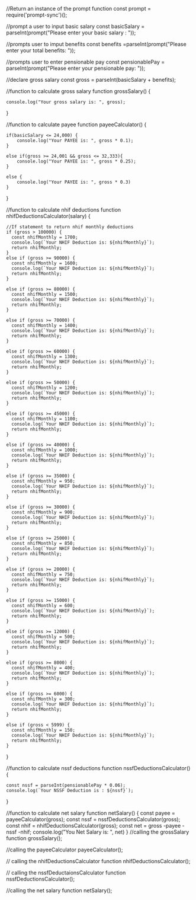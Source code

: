 
//Return an instance of the prompt function
const prompt = require('prompt-sync')();

//prompt a user to input basic salary
const basicSalary = parseInt(prompt("Please enter your basic salary : "));

//prompts user to imput benefits 
const benefits =parseInt(prompt("Please enter your total benefits: "));

//prompts user to enter pensionable pay
const pensionablePay = parseInt(prompt("Please enter your pensionable pay: "));

//declare gross salary
const gross = parseInt(basicSalary + benefits);

//function to calculate gross salary
function grossSalary() {

    console.log("Your gross salary is: ", gross);
    
}

//function to calculate payee
function payeeCalculator() {


    if(basicSalary <= 24,000) {
        console.log("Your PAYEE is: ", gross * 0.1);
    }

    else if(gross >= 24,001 && gross <= 32,333){
        console.log("Your PAYEE is: ", gross * 0.25);
    }

    else {
        console.log("Your PAYEE is: ", gross * 0.3)
    }
}


//function to calculate nhif deductions
function nhifDeductionsCalculator(salary) {

    //If statement to return nhif monthly deductions
    if (gross > 100000) {
      const nhifMonthly = 1700;
      console.log(`Your NHIF Deduction is: ${nhifMonthly}`);
      return nhifMonthly;
    } 
    else if (gross >= 90000) {
      const nhifMonthly = 1600;
      console.log(`Your NHIF Deduction is: ${nhifMonthly}`);
      return nhifMonthly;
    } 
    
    else if (gross >= 80000) {
      const nhifMonthly = 1500;
      console.log(`Your NHIF Deduction is: ${nhifMonthly}`);
      return nhifMonthly;
    } 
    
    else if (gross >= 70000) {
      const nhifMonthly = 1400;
      console.log(`Your NHIF Deduction is: ${nhifMonthly}`);
      return nhifMonthly;
    } 
    
    else if (gross >= 60000) {
      const nhifMonthly = 1300;
      console.log(`Your NHIF Deduction is: ${nhifMonthly}`);
      return nhifMonthly;
    } 
    
    else if (gross >= 50000) {
      const nhifMonthly = 1200;
      console.log(`Your NHIF Deduction is: ${nhifMonthly}`);
      return nhifMonthly;
    } 
    
    else if (gross >= 45000) {
      const nhifMonthly = 1100;
      console.log(`Your NHIF Deduction is: ${nhifMonthly}`);
      return nhifMonthly;
    } 
    
    else if (gross >= 40000) {
      const nhifMonthly = 1000;
      console.log(`Your NHIF Deduction is: ${nhifMonthly}`);
      return nhifMonthly;
    } 
    
    else if (gross >= 35000) {
      const nhifMonthly = 950;
      console.log(`Your NHIF Deduction is: ${nhifMonthly}`);
      return nhifMonthly;
    } 
    
    else if (gross >= 30000) {
      const nhifMonthly = 900;
      console.log(`Your NHIF Deduction is: ${nhifMonthly}`);
      return nhifMonthly;
    } 
    
    else if (gross >= 25000) {
      const nhifMonthly = 850;
      console.log(`Your NHIF Deduction is: ${nhifMonthly}`);
      return nhifMonthly;
    } 
    
    else if (gross >= 20000) {
      const nhifMonthly = 750;
      console.log(`Your NHIF Deduction is: ${nhifMonthly}`);
      return nhifMonthly;
    } 
    
    else if (gross >= 15000) {
      const nhifMonthly = 600;
      console.log(`Your NHIF Deduction is: ${nhifMonthly}`);
      return nhifMonthly;
    } 
    
    else if (gross >= 12000) {
      const nhifMonthly = 500;
      console.log(`Your NHIF Deduction is: ${nhifMonthly}`);
      return nhifMonthly;
    } 
    
    else if (gross >= 8000) {
      const nhifMonthly = 400;
      console.log(`Your NHIF Deduction is: ${nhifMonthly}`);
      return nhifMonthly;
    } 
    
    else if (gross >= 6000) {
      const nhifMonthly = 300;
      console.log(`Your NHIF Deduction is: ${nhifMonthly}`);
      return nhifMonthly;
    } 
    
    else if (gross < 5999) {
      const nhifMonthly = 150;
      console.log(`Your NHIF Deduction is: ${nhifMonthly}`);
      return nhifMonthly;
    }
  }

//function to calculate nssf deductions
function nssfDeductionsCalculator() {

    const nssf = parseInt(pensionablePay * 0.06);
    console.log(`Your NSSF Deduction is : ${nssf}`);
}


//function to calculate net salary
function netSalary() {
    const payee = payeeCalculator(gross);
    const nssf = nssfDeductionsCalculator(gross);
    const nhif = nhifDeductionsCalculator(gross);
    const net = gross -payee -nssf -nhif;
    console.log("You Net Salary is: ", net)
}
//calling the grossSalary function
grossSalary();

//calling the payeeCalculator
payeeCalculator();

// calling the nhifDeductionsCalculator function
nhifDeductionsCalculator();

// calling the nssfDeductaionsCalculator function
nssfDeductionsCalculator();

//calling the net salary function
netSalary();